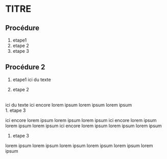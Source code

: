# TITRE

## Procédure

1. etape1
1. etape 2
1. etape 3


## Procédure 2

1. etape1
ici du texte

1. etape 2
<br>
ici du texte
ici encore lorem ipsum lorem ipsum lorem ipsum
<br>
1. etape 3

ici encore lorem ipsum lorem ipsum lorem ipsum ici encore lorem ipsum lorem ipsum lorem ipsum
ici encore lorem ipsum lorem ipsum lorem ipsum

1. etape 3

lorem ipsum lorem ipsum lorem ipsum lorem ipsum lorem ipsum lorem ipsum

